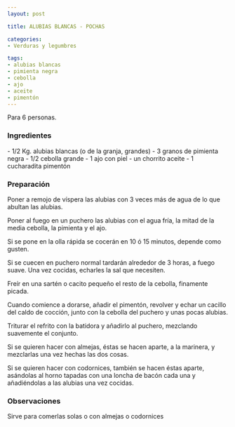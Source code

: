 ```yaml
---
layout: post

title: ALUBIAS BLANCAS - POCHAS

categories:
- Verduras y legumbres

tags:
- alubias blancas
- pimienta negra
- cebolla
- ajo
- aceite
- pimentón
---
```

Para 6 personas.

<h3>Ingredientes</h3>
- 1/2 Kg. alubias blancas (o de la granja, grandes)
- 3 granos de pimienta negra
- 1/2 cebolla grande
- 1 ajo con piel
- un chorrito aceite
- 1 cucharadita pimentón

<h3>Preparación</h3>
Poner a remojo de víspera las alubias con 3 veces más de agua de lo que abultan las alubias.

Poner al fuego en un puchero las alubias con el agua fría, la mitad de la media cebolla, la pimienta y el ajo.

Si se pone en la olla rápida se cocerán en 10 ó 15 minutos, depende como gusten.

Si se cuecen en puchero normal tardarán alrededor de 3 horas, a fuego suave. Una vez cocidas, echarles la sal que necesiten.

Freír en una sartén o cacito pequeño el resto de la cebolla, finamente picada.

Cuando comience a dorarse, añadir el pimentón, revolver y echar un cacillo del caldo de cocción, junto con la cebolla del puchero y unas pocas alubias.

Triturar el refrito con la batidora y añadirlo al puchero, mezclando suavemente el conjunto.

Si se quieren hacer con almejas, éstas se hacen aparte, a la marinera, y mezclarlas una vez hechas las dos cosas.

Si se quieren hacer con codornices, también se hacen éstas aparte, asándolas al horno tapadas con una loncha de bacón cada una y añadiéndolas a las alubias una vez cocidas.

<h3>Observaciones</h3>
Sirve para comerlas solas o con almejas o codornices

